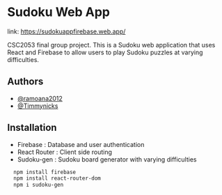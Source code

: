 # Sudoku Web App

link: https://sudokuappfirebase.web.app/

CSC2053 final group project. This is a Sudoku web application that uses React and Firebase to allow users to play Sudoku puzzles at varying difficulties. 

## Authors

- [@ramoana2012](https://github.com/ramoana2012)
- [@Timmynicks](https://github.com/Timmynicks)

## Installation

- Firebase : Database and user authentication
- React Router : Client side routing
- Sudoku-gen : Sudoku board generator with varying difficulties

```bash
  npm install firebase
  npm install react-router-dom
  npm i sudoku-gen
```
